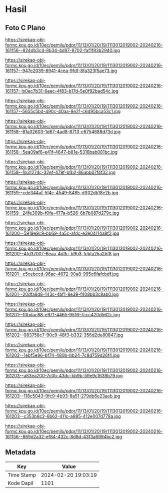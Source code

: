 # Hasil

## Foto C Plano

https://sirekap-obj-formc.kpu.go.id/10ec/pemilu/pdpr/11/13/01/20/19/1113012019002-20240216-161156--824db3c4-8b34-4d97-8702-faf1f83b2940.jpg

https://sirekap-obj-formc.kpu.go.id/10ec/pemilu/pdpr/11/13/01/20/19/1113012019002-20240216-161157--947e2039-8941-4cea-9fdf-8fa323f5ae73.jpg

https://sirekap-obj-formc.kpu.go.id/10ec/pemilu/pdpr/11/13/01/20/19/1113012019002-20240216-161157--b0ec7b31-6eec-4f83-b17d-5e0f92bad54c.jpg

https://sirekap-obj-formc.kpu.go.id/10ec/pemilu/pdpr/11/13/01/20/19/1113012019002-20240216-161157--5655c5bd-490c-40aa-8e21-c6495bca53c1.jpg

https://sirekap-obj-formc.kpu.go.id/10ec/pemilu/pdpr/11/13/01/20/19/1113012019002-20240216-161158--81a32603-1d67-4ad8-8713-c6754688d73d.jpg

https://sirekap-obj-formc.kpu.go.id/10ec/pemilu/pdpr/11/13/01/20/19/1113012019002-20240216-161158--5ea09af6-e41f-4647-b81e-5318bab081bc.jpg

https://sirekap-obj-formc.kpu.go.id/10ec/pemilu/pdpr/11/13/01/20/19/1113012019002-20240216-161159--1b31274c-32ef-479f-bfb2-86abb07f4f32.jpg

https://sirekap-obj-formc.kpu.go.id/10ec/pemilu/pdpr/11/13/01/20/19/1113012019002-20240216-161159--cde344af-5f4c-4549-8485-dff02db18e2b.jpg

https://sirekap-obj-formc.kpu.go.id/10ec/pemilu/pdpr/11/13/01/20/19/1113012019002-20240216-161159--24fe309b-f0fe-477a-b526-6b7b087d279c.jpg

https://sirekap-obj-formc.kpu.go.id/10ec/pemilu/pdpr/11/13/01/20/19/1113012019002-20240216-161200--5919e9c9-bb69-4a5c-afdc-e3e04114a8f2.jpg

https://sirekap-obj-formc.kpu.go.id/10ec/pemilu/pdpr/11/13/01/20/19/1113012019002-20240216-161200--4fd37007-6eaa-4d3c-b9b3-fcbfa25a2bf8.jpg

https://sirekap-obj-formc.kpu.go.id/10ec/pemilu/pdpr/11/13/01/20/19/1113012019002-20240216-161201--c5cebccd-96ac-4672-90a8-995c6fafcbdf.jpg

https://sirekap-obj-formc.kpu.go.id/10ec/pemilu/pdpr/11/13/01/20/19/1113012019002-20240216-161201--20dfa8d8-143c-4bf1-8e39-f408bb3c9ab0.jpg

https://sirekap-obj-formc.kpu.go.id/10ec/pemilu/pdpr/11/13/01/20/19/1113012019002-20240216-161201--f0bdac88-e971-4465-9516-7ccc420d562c.jpg

https://sirekap-obj-formc.kpu.go.id/10ec/pemilu/pdpr/11/13/01/20/19/1113012019002-20240216-161202--083758c7-90c9-48f3-b332-356d2de80847.jpg

https://sirekap-obj-formc.kpu.go.id/10ec/pemilu/pdpr/11/13/01/20/19/1113012019002-20240216-161202--1ebf5e96-bf74-480b-bb24-7c8d759d26f4.jpg

https://sirekap-obj-formc.kpu.go.id/10ec/pemilu/pdpr/11/13/01/20/19/1113012019002-20240216-161203--a83ea200-7c0b-43dc-bb9b-59e9c1639b79.jpg

https://sirekap-obj-formc.kpu.go.id/10ec/pemilu/pdpr/11/13/01/20/19/1113012019002-20240216-161203--118c5043-9fc9-4b93-8a51-279db6e23aeb.jpg

https://sirekap-obj-formc.kpu.go.id/10ec/pemilu/pdpr/11/13/01/20/19/1113012019002-20240216-161203--c353b8c2-6b62-411c-a885-412e007d778a.jpg

https://sirekap-obj-formc.kpu.go.id/10ec/pemilu/pdpr/11/13/01/20/19/1113012019002-20240216-161156--869d2a32-ef84-432c-8d8d-43f3a6994bc2.jpg


## Metadata

| Key        | Value               |
| ---------- | ------------------- |
| Time Stamp | 2024-02-20 19:03:19 |
| Kode Dapil | 1101                |



